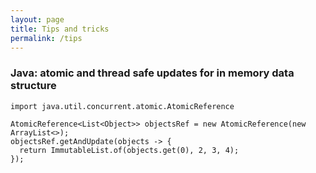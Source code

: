 ```yaml
---
layout: page
title: Tips and tricks
permalink: /tips
---
```


### Java: atomic and thread safe updates for in memory data structure

```
import java.util.concurrent.atomic.AtomicReference

AtomicReference<List<Object>> objectsRef = new AtomicReference(new ArrayList<>);
objectsRef.getAndUpdate(objects -> {
  return ImmutableList.of(objects.get(0), 2, 3, 4);
});
```
